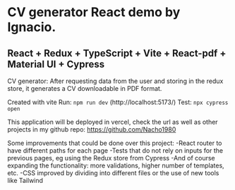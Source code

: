 # CV generator React demo by Ignacio.

## React + Redux + TypeScript + Vite + React-pdf + Material UI + Cypress

CV generator: After requesting data from the user
and storing in the redux store, it generates a CV downloadable in PDF format.

Created with vite
Run: `npm run dev` (http://localhost:5173/)
Test: `npx cypress open`

This application will be deployed in vercel, check the url as well as other projects in my github repo:
https://github.com/Nacho1980

Some improvements that could be done over this project:
-React router to have different paths for each page
-Tests that do not rely on inputs for the previous pages, eg using the Redux store from Cypress
-And of course expanding the functionality: more validations, higher number of templates, etc.
-CSS improved by dividing into different files or the use of new tools like Tailwind
